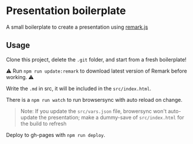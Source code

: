Presentation boilerplate
========================

A small boilerplate to create a presentation using [remark.js](https://remarkjs.com/)

## Usage

Clone this project, delete the `.git` folder, and start from a fresh boilerplate!

⚠️
Run `npm run update:remark` to download latest version of Remark before working.
⚠️

Write the `.md` in src, it will be included in the `src/index.html`.

There is a `npm run watch` to run browsersync with auto reload on change.
> Note: If you update the `src/vars.json` file, browersync won't auto-update the presentation; make a dummy-save of `src/index.html` for the build to refresh

Deploy to gh-pages with `npm run deploy`.
